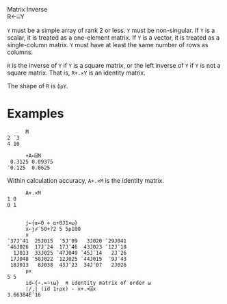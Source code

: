 <div class="heading">
  <div class="name">Matrix Inverse</div>
  <div class="command">R←⌹Y</div>
</div>

`Y` must be a simple array of rank 2 or less.  `Y` must be non-singular.  If `Y` is a scalar, it is treated as a one-element matrix.  If `Y` is a vector, it is treated as a single-column matrix.  `Y` must have at least the same number of rows as columns.

`R` is the inverse of `Y` if `Y` is a square matrix, or the left inverse of `Y` if `Y` is not a square matrix.  That is, `R+.×Y` is an identity matrix.

The shape of `R` is `⌽⍴Y`.

# Examples
```apl
      M
2 ¯3
4 10
 
      +A←⌹M
 0.3125 0.09375
¯0.125  0.0625
```

Within calculation accuracy, `A+.×M` is the identity matrix.
```apl
      A+.×M
1 0
0 1
 
 
      j←{⍺←0 ⋄ ⍺+0J1×⍵}
      x←j⌿¯50+?2 5 5⍴100
      x
¯37J¯41  25J015  ¯5J¯09   3J020 ¯29J041
¯46J026  17J¯24  17J¯46  43J023 ¯12J¯18
  1J013  33J025 ¯47J049 ¯45J¯14   2J¯26
 17J048 ¯50J022 ¯12J025 ¯44J015  ¯9J¯43
 18J013   8J038  43J¯23  34J¯07   2J026
      ⍴x
5 5
      id←{∘.=⍨⍳⍵}  ⍝ identity matrix of order ⍵
      ⌈/,| (id 1↑⍴x) - x+.×⌹x
3.66384E¯16
```
